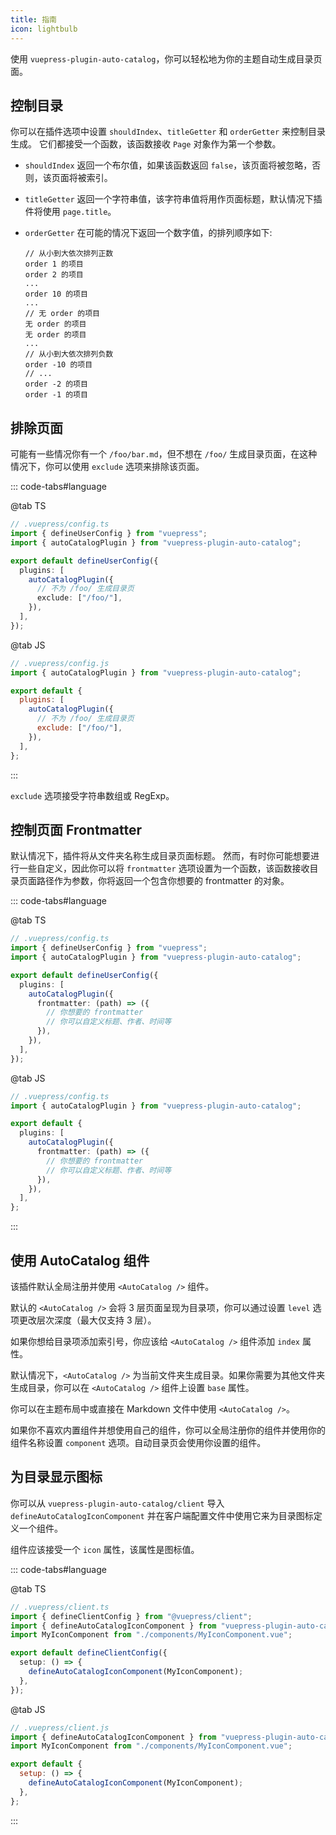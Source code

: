 ```yaml
---
title: 指南
icon: lightbulb
---
```


使用 `vuepress-plugin-auto-catalog`，你可以轻松地为你的主题自动生成目录页面。

<!-- more -->

## 控制目录

你可以在插件选项中设置 `shouldIndex`、`titleGetter` 和 `orderGetter` 来控制目录生成。 它们都接受一个函数，该函数接收 `Page` 对象作为第一个参数。

- `shouldIndex` 返回一个布尔值，如果该函数返回 `false`，该页面将被忽略，否则，该页面将被索引。
- `titleGetter` 返回一个字符串值，该字符串值将用作页面标题，默认情况下插件将使用 `page.title`。
- `orderGetter` 在可能的情况下返回一个数字值，的排列顺序如下:

  ```:no-line-numbers
  // 从小到大依次排列正数
  order 1 的项目
  order 2 的项目
  ...
  order 10 的项目
  ...
  // 无 order 的项目
  无 order 的项目
  无 order 的项目
  ...
  // 从小到大依次排列负数
  order -10 的项目
  // ...
  order -2 的项目
  order -1 的项目
  ```

## 排除页面

可能有一些情况你有一个 `/foo/bar.md`，但不想在 `/foo/` 生成目录页面，在这种情况下，你可以使用 `exclude` 选项来排除该页面。

::: code-tabs#language

@tab TS

```ts
// .vuepress/config.ts
import { defineUserConfig } from "vuepress";
import { autoCatalogPlugin } from "vuepress-plugin-auto-catalog";

export default defineUserConfig({
  plugins: [
    autoCatalogPlugin({
      // 不为 /foo/ 生成目录页
      exclude: ["/foo/"],
    }),
  ],
});
```

@tab JS

```js
// .vuepress/config.js
import { autoCatalogPlugin } from "vuepress-plugin-auto-catalog";

export default {
  plugins: [
    autoCatalogPlugin({
      // 不为 /foo/ 生成目录页
      exclude: ["/foo/"],
    }),
  ],
};
```

:::

`exclude` 选项接受字符串数组或 RegExp。

## 控制页面 Frontmatter

默认情况下，插件将从文件夹名称生成目录页面标题。 然而，有时你可能想要进行一些自定义，因此你可以将 `frontmatter` 选项设置为一个函数，该函数接收目录页面路径作为参数，你将返回一个包含你想要的 frontmatter 的对象。

::: code-tabs#language

@tab TS

```ts
// .vuepress/config.ts
import { defineUserConfig } from "vuepress";
import { autoCatalogPlugin } from "vuepress-plugin-auto-catalog";

export default defineUserConfig({
  plugins: [
    autoCatalogPlugin({
      frontmatter: (path) => ({
        // 你想要的 frontmatter
        // 你可以自定义标题、作者、时间等
      }),
    }),
  ],
});
```

@tab JS

```ts
// .vuepress/config.ts
import { autoCatalogPlugin } from "vuepress-plugin-auto-catalog";

export default {
  plugins: [
    autoCatalogPlugin({
      frontmatter: (path) => ({
        // 你想要的 frontmatter
        // 你可以自定义标题、作者、时间等
      }),
    }),
  ],
};
```

:::

## 使用 AutoCatalog 组件

该插件默认全局注册并使用 `<AutoCatalog />` 组件。

默认的 `<AutoCatalog />` 会将 3 层页面呈现为目录项，你可以通过设置 `level` 选项更改层次深度（最大仅支持 3 层）。

如果你想给目录项添加索引号，你应该给 `<AutoCatalog />` 组件添加 `index` 属性。

默认情况下，`<AutoCatalog />` 为当前文件夹生成目录。如果你需要为其他文件夹生成目录，你可以在 `<AutoCatalog />` 组件上设置 `base` 属性。

你可以在主题布局中或直接在 Markdown 文件中使用 `<AutoCatalog />`。

如果你不喜欢内置组件并想使用自己的组件，你可以全局注册你的组件并使用你的组件名称设置 `component` 选项。自动目录页会使用你设置的组件。

## 为目录显示图标

你可以从 `vuepress-plugin-auto-catalog/client` 导入 `defineAutoCatalogIconComponent` 并在客户端配置文件中使用它来为目录图标定义一个组件。

组件应该接受一个 `icon` 属性，该属性是图标值。

::: code-tabs#language

@tab TS

```ts
// .vuepress/client.ts
import { defineClientConfig } from "@vuepress/client";
import { defineAutoCatalogIconComponent } from "vuepress-plugin-auto-catalog/client";
import MyIconComponent from "./components/MyIconComponent.vue";

export default defineClientConfig({
  setup: () => {
    defineAutoCatalogIconComponent(MyIconComponent);
  },
});
```

@tab JS

```js
// .vuepress/client.js
import { defineAutoCatalogIconComponent } from "vuepress-plugin-auto-catalog/client";
import MyIconComponent from "./components/MyIconComponent.vue";

export default {
  setup: () => {
    defineAutoCatalogIconComponent(MyIconComponent);
  },
};
```

:::
